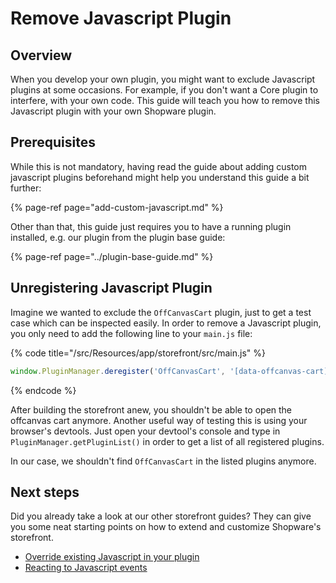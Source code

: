 # Remove Javascript Plugin

## Overview

When you develop your own plugin, you might want to exclude Javascript plugins at some occasions. For example, if you don't want a Core plugin to interfere, with your own code. This guide will teach you how to remove this Javascript plugin with your own Shopware plugin.

## Prerequisites

While this is not mandatory, having read the guide about adding custom javascript plugins beforehand might help you understand this guide a bit further:

{% page-ref page="add-custom-javascript.md" %}

Other than that, this guide just requires you to have a running plugin installed, e.g. our plugin from the plugin base guide:

{% page-ref page="../plugin-base-guide.md" %}

## Unregistering Javascript Plugin

Imagine we wanted to exclude the `OffCanvasCart` plugin, just to get a test case which can be inspected easily. In order to remove a Javascript plugin, you only need to add the following line to your `main.js` file:

{% code title="<plugin root>/src/Resources/app/storefront/src/main.js" %}

```javascript
window.PluginManager.deregister('OffCanvasCart', '[data-offcanvas-cart]');
```

{% endcode %}

After building the storefront anew, you shouldn't be able to open the offcanvas cart anymore. Another useful way of testing this is using your browser's devtools. Just open your devtool's console and type in `PluginManager.getPluginList()` in order to get a list of all registered plugins.

In our case, we shouldn't find `OffCanvasCart` in the listed plugins anymore.

## Next steps

Did you already take a look at our other storefront guides? They can give you some neat starting points on how to extend and customize Shopware's storefront.

* [Override existing Javascript in your plugin](override-existing-javascript.md)
* [Reacting to Javascript events](reacting-to-javascript-events.md)
